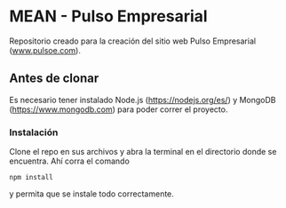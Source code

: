 # MEAN - Pulso Empresarial

Repositorio creado para la creación del sitio web Pulso Empresarial (www.pulsoe.com).

## Antes de clonar

Es necesario tener instalado Node.js (https://nodejs.org/es/) y MongoDB (https://www.mongodb.com) para poder correr el proyecto.

### Instalación

Clone el repo en sus archivos y abra la terminal en el directorio donde se encuentra. Ahí corra el comando
```
npm install
```
y permita que se instale todo correctamente.
